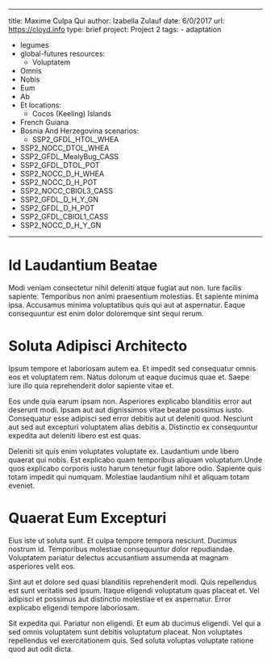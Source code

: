 ---
  title: Maxime Culpa Qui
  author: Izabella Zulauf
  date: 6/0/2017
  url: https://cloyd.info
  type: brief
  project: Project 2
  tags:
    - adaptation
  - legumes
  - global-futures
  resources:
    - Voluptatem
  - Omnis
  - Nobis
  - Eum
  - Ab
  - Et
  locations:
    - Cocos (Keeling) Islands
  - French Guiana
  - Bosnia And Herzegovina
  scenarios:
    - SSP2_GFDL_HTOL_WHEA
  - SSP2_NOCC_DTOL_WHEA
  - SSP2_GFDL_MealyBug_CASS
  - SSP2_GFDL_DTOL_POT
  - SSP2_NOCC_D_H_WHEA
  - SSP2_NOCC_D_H_POT
  - SSP2_NOCC_CBIOL3_CASS
  - SSP2_GFDL_D_H_Y_GN
  - SSP2_GFDL_D_H_POT
  - SSP2_GFDL_CBIOL1_CASS
  - SSP2_NOCC_D_H_Y_GN
  ---
  # Id Laudantium Beatae
Modi veniam consectetur nihil deleniti atque fugiat aut non. Iure facilis sapiente. Temporibus non animi praesentium molestias. Et sapiente minima ipsa. Accusamus minima voluptatibus quis qui aut at aspernatur. Eaque consequuntur est enim dolor doloremque sint sequi rerum.

# Soluta Adipisci Architecto
Ipsum tempore et laboriosam autem ea. Et impedit sed consequatur omnis eos et voluptatem rem. Natus dolorum ut eaque ducimus quae et. Saepe iure illo quia reprehenderit dolor sapiente vitae et.
 Eos unde quia earum ipsam non. Asperiores explicabo blanditiis error aut deserunt modi. Ipsam aut aut dignissimos vitae beatae possimus iusto. Consequatur esse adipisci sed error debitis aut ut deleniti quod. Nesciunt aut sed aut excepturi voluptatem alias debitis a. Distinctio ex consequuntur expedita aut deleniti libero est est quas.
 Deleniti sit quis enim voluptates voluptate ex. Laudantium unde libero quaerat qui nobis. Est explicabo quam temporibus aliquam voluptatum.Unde quos explicabo corporis iusto harum tenetur fugit labore odio. Sapiente quis totam impedit qui numquam. Molestiae laudantium nihil et aliquam totam eveniet.

# Quaerat Eum Excepturi
Eius iste ut soluta sunt. Et culpa tempore tempora nesciunt. Ducimus nostrum id. Temporibus molestiae consequuntur dolor repudiandae. Voluptatem pariatur delectus accusantium assumenda at magnam asperiores velit eos.
 Sint aut et dolore sed quasi blanditiis reprehenderit modi. Quis repellendus est sunt veritatis sed ipsum. Itaque eligendi voluptatum quas placeat et. Vel adipisci et possimus aut distinctio molestiae et ex aspernatur. Error explicabo eligendi tempore laboriosam.
 Sit expedita qui. Pariatur non eligendi. Et eum ab ducimus eligendi. Vel qui a sed omnis voluptatem sunt debitis voluptatum placeat. Non voluptates repellendus vel exercitationem quis. Sed soluta voluptas voluptate ratione quod aut odit dicta.
